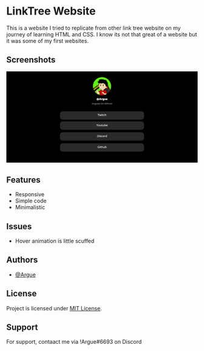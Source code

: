 # LinkTree Website
This is a website I tried to replicate from other link tree website on my journey of learning HTML and CSS. I know its not that great of a website but it was some of my first websites.



## Screenshots

![App Screenshot](https://raw.githubusercontent.com/Arguee/LinkTree-Website/main/.github/WebsiteView.PNG)


## Features

- Responsive
- Simple code
- Minimalistic



## Issues
+ Hover animation is little scuffed

## Authors

- [@Argue](https://www.github.com/Arguee)


## License

Project is licensed under [MIT License](https://choosealicense.com/licenses/mit/).


## Support

For support, contaact me via !Argue#6693 on Discord

